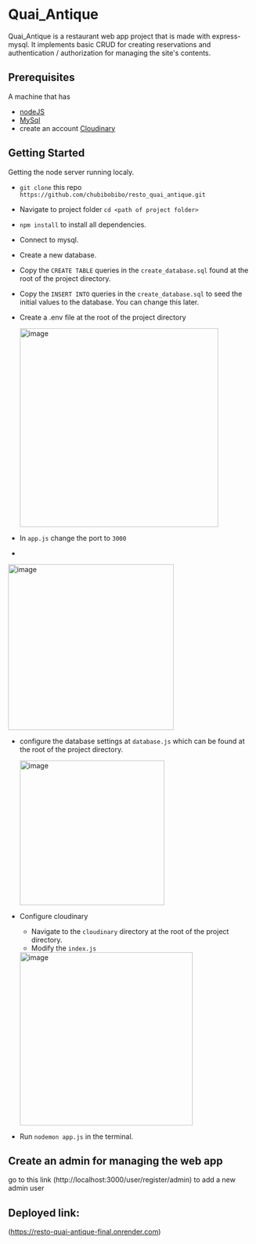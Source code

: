 # Quai_Antique

Quai_Antique is a restaurant web app project that is made with express-mysql. It implements basic CRUD for creating reservations and authentication / authorization for managing the site's contents.

## Prerequisites
A machine that has
- [nodeJS](https://nodejs.org/en)
- [MySql](https://dev.mysql.com/downloads/installer/)
- create an account [Cloudinary](https://cloudinary.com/users/register_free)

## Getting Started

Getting the node server running localy.
- `git clone` this repo `https://github.com/chubibobibo/resto_quai_antique.git`
- Navigate to project folder `cd <path of project folder>`
- `npm install` to install all dependencies.
- Connect to mysql.
- Create a new database.
- Copy the `CREATE TABLE` queries in the `create_database.sql` found at the root of the project directory.
- Copy the `INSERT INTO` queries in the `create_database.sql` to seed the initial values to the database. You can change this later.
- Create a .env file at the root of the project directory

    <img width="405" alt="image" src="https://user-images.githubusercontent.com/105818713/235437065-42613c24-91bd-4aee-a29c-ed3d125f7903.png">
   
- In `app.js` change the port to `3000`
- 
<img width="338" alt="image" src="https://user-images.githubusercontent.com/105818713/235450880-ea181b0e-46d3-40ab-858c-2dbedaa68810.png">

- configure the database settings at `database.js` which can be found at the root of the project directory.

    <img width="295" alt="image" src="https://user-images.githubusercontent.com/105818713/235437270-c49f55ef-e8ff-445e-9b37-c00d1273fa6c.png">



- Configure cloudinary
  - Navigate to the `cloudinary` directory at the root of the project directory.
  - Modify the `index.js`
  
  <img width="353" alt="image" src="https://user-images.githubusercontent.com/105818713/235437320-f544a1a6-6c42-4bac-88e0-b9bcd6dcf748.png">


      
- Run `nodemon app.js` in the terminal.

## Create an admin for managing the web app
go to this link (http://localhost:3000/user/register/admin) to add a new admin user

## Deployed link: 
(https://resto-quai-antique-final.onrender.com)
